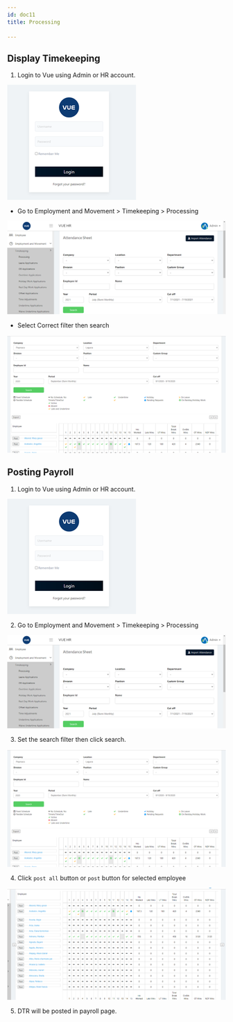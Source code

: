 ```yaml
---
id: doc11
title: Processing

---
```


## Display Timekeeping

1. Login to Vue using Admin or HR account. 

![alt-text](assets/Picture2.png)

* Go to Employment and Movement > Timekeeping > Processing

![alt-text](assets/16.png)

* Select Correct filter then search

![alt-text](assets/17.png)


## Posting Payroll

1. Login to Vue using Admin or HR account. 

![alt-text](assets/Picture2.png)

2. Go to Employment and Movement > Timekeeping > Processing
 
![alt-text](assets/16.png)


3. Set the search filter then click search.

![alt-text](assets/17.png)

4. Click `post all` button or `post` button for selected employee

![alt-text](assets/22.png)

5. DTR will be posted in payroll page.